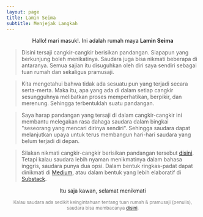 ```yaml
---
layout: page
title: Lamin Seima
subtitle: Menjejak Langkah
---
```

<p style="text-align:center;">Hallo! mari masuk!. Ini adalah rumah maya <b>Lamin Seima</b></p>

> Disini tersaji cangkir-cangkir berisikan pandangan.
> Siapapun yang berkunjung boleh menikatinya. Saudara juga bisa nikmati beberapa di antaranya.
> Semua sajian itu disuguhkan oleh diri saya sendiri sebagai tuan rumah dan sekaligus pramusaji.

> Kita mengetahui bahwa tidak ada sesuatu pun yang terjadi secara serta-merta.
> Maka itu, apa yang ada di dalam setiap cangkir sesungguhnya
> melibatkan proses memperhatikan, berpikir, dan merenung. Sehingga terbentuklah suatu pandangan. 

> Saya harap pandangan yang tersaji di dalam cangkir-cangkir ini membantu melegakan rasa dahaga saudara 
> dalam bingkai "seseorang yang mencari dirinya sendiri".
> Sehingga saudara dapat melanjutkan upaya untuk terus membangun hari-hari saudara yang belum terjadi di depan. 

> Silakan nikmati cangkir-cangkir berisikan pandangan tersebut [disini](https://laminseima.github.io/about/).
> Tetapi kalau saudara lebih nyaman menikmatinya dalam bahasa inggris, saudara punya dua opsi.
> Dalam bentuk ringkas-padat dapat dinikmati di [Medium](https://medium.com/@laminseima),
> atau dalam bentuk yang lebih elaboratif di [Substack](https://laminseima.substack.com).

<p style="text-align: center;">Itu saja kawan, selamat menikmati</p>

<p style="text-align:center;color:grey;font-size:12px;">
Kalau saudara ada sedikit keingintahuan tentang tuan rumah & pramusaji (penulis), 
saudara bisa membacanya <a href="https://laminseima.github.io/selayangpandang/">disini</a>.
</p>
